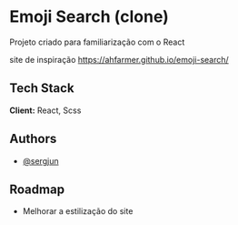 
# Emoji Search (clone)

Projeto criado para familiarização com o React

site de inspiração https://ahfarmer.github.io/emoji-search/


## Tech Stack

**Client:** React, Scss



  
## Authors

- [@sergjun](https://www.github.com/sergjun)

  
## Roadmap

- Melhorar a estilização do site

  